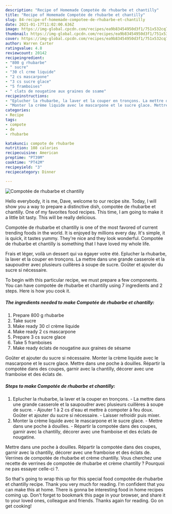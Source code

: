 ```yaml
---
description: "Recipe of Homemade Compotée de rhubarbe et chantilly"
title: "Recipe of Homemade Compotée de rhubarbe et chantilly"
slug: 84-recipe-of-homemade-compotee-de-rhubarbe-et-chantilly
date: 2021-01-17T11:02:00.636Z
image: https://img-global.cpcdn.com/recipes/ea9b83454950d3f1/751x532cq70/compotee-de-rhubarbe-et-chantilly-photo-principale-de-la-recette.jpg
thumbnail: https://img-global.cpcdn.com/recipes/ea9b83454950d3f1/751x532cq70/compotee-de-rhubarbe-et-chantilly-photo-principale-de-la-recette.jpg
cover: https://img-global.cpcdn.com/recipes/ea9b83454950d3f1/751x532cq70/compotee-de-rhubarbe-et-chantilly-photo-principale-de-la-recette.jpg
author: Warren Carter
ratingvalue: 4.8
reviewcount: 20142
recipeingredient:
- "800 g rhubarbe"
- " sucre"
- "30 cl crme liquide"
- "2 cs mascarpone"
- "3 cs sucre glace"
- "5 framboises"
- " clats de nougatine aux graines de ssame"
recipeinstructions:
- "Eplucher la rhubarbe, la laver et la couper en tronçons. La mettre dans une grande casserole et la saupoudrer avec plusieurs cuillères à soupe de sucre. Ajouter 1 à 2 cs d&#39;eau et mettre à compoter à feu doux. Goûter et ajouter du sucre si nécessaire.  Laisser refroidir puis mixer."
- "Monter la crème liquide avec le mascarpone et le sucre glace. Mettre dans une poche à douilles. Répartir la compotée dans des coupes, garnir avec la chantilly, décorer avec une framboise et des éclats de nougatine."
categories:
- Recipe
tags:
- compote
- de
- rhubarbe

katakunci: compote de rhubarbe 
nutrition: 108 calories
recipecuisine: American
preptime: "PT39M"
cooktime: "PT42M"
recipeyield: "3"
recipecategory: Dinner

---
```



![Compotée de rhubarbe et chantilly](https://img-global.cpcdn.com/recipes/ea9b83454950d3f1/751x532cq70/compotee-de-rhubarbe-et-chantilly-photo-principale-de-la-recette.jpg)

Hello everybody, it is me, Dave, welcome to our recipe site. Today, I will show you a way to prepare a distinctive dish, compotée de rhubarbe et chantilly. One of my favorites food recipes. This time, I am going to make it a little bit tasty. This will be really delicious.

Compotée de rhubarbe et chantilly is one of the most favored of current trending foods in the world. It is enjoyed by millions every day. It's simple, it is quick, it tastes yummy. They're nice and they look wonderful. Compotée de rhubarbe et chantilly is something that I have loved my whole life.

Frais et léger, voilà un dessert qui va égayer votre été. Eplucher la rhubarbe, la laver et la couper en tronçons. La mettre dans une grande casserole et la saupoudrer avec plusieurs cuillères à soupe de sucre. Goûter et ajouter du sucre si nécessaire.


To begin with this particular recipe, we must prepare a few components. You can have compotée de rhubarbe et chantilly using 7 ingredients and 2 steps. Here is how you cook it.

<!--inarticleads1-->

##### The ingredients needed to make Compotée de rhubarbe et chantilly:

1. Prepare 800 g rhubarbe
1. Take  sucre
1. Make ready 30 cl crème liquide
1. Make ready 2 cs mascarpone
1. Prepare 3 cs sucre glace
1. Take 5 framboises
1. Make ready  éclats de nougatine aux graines de sésame


Goûter et ajouter du sucre si nécessaire. Monter la crème liquide avec le mascarpone et le sucre glace. Mettre dans une poche à douilles. Répartir la compotée dans des coupes, garnir avec la chantilly, décorer avec une framboise et des éclats de. 

<!--inarticleads2-->

##### Steps to make Compotée de rhubarbe et chantilly:

1. Eplucher la rhubarbe, la laver et la couper en tronçons. - La mettre dans une grande casserole et la saupoudrer avec plusieurs cuillères à soupe de sucre. - Ajouter 1 à 2 cs d&#39;eau et mettre à compoter à feu doux. Goûter et ajouter du sucre si nécessaire.  - Laisser refroidir puis mixer.
1. Monter la crème liquide avec le mascarpone et le sucre glace. - Mettre dans une poche à douilles. - Répartir la compotée dans des coupes, garnir avec la chantilly, décorer avec une framboise et des éclats de nougatine.


Mettre dans une poche à douilles. Répartir la compotée dans des coupes, garnir avec la chantilly, décorer avec une framboise et des éclats de. Verrines de compotée de rhubarbe et crème chantilly. Vous cherchez une recette de verrines de compotée de rhubarbe et crème chantilly ? Pourquoi ne pas essayer celle-ci ?. 

So that's going to wrap this up for this special food compotée de rhubarbe et chantilly recipe. Thank you very much for reading. I'm confident that you can make this at home. There is gonna be interesting food in home recipes coming up. Don't forget to bookmark this page in your browser, and share it to your loved ones, colleague and friends. Thanks again for reading. Go on get cooking!
